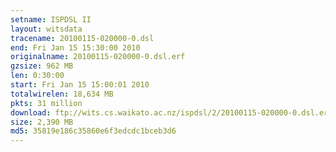 ```yaml
---
setname: ISPDSL II
layout: witsdata
tracename: 20100115-020000-0.dsl
end: Fri Jan 15 15:30:00 2010
originalname: 20100115-020000-0.dsl.erf
gzsize: 962 MB
len: 0:30:00
start: Fri Jan 15 15:00:01 2010
totalwirelen: 18,634 MB
pkts: 31 million
download: ftp://wits.cs.waikato.ac.nz/ispdsl/2/20100115-020000-0.dsl.erf.gz
size: 2,390 MB
md5: 35819e186c35860e6f3edcdc1bceb3d6
---
```

